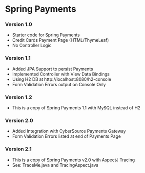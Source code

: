 # Spring Payments


### Version 1.0

* Starter code for Spring Payments 
* Credit Cards Payment Page (HTML/ThymeLeaf)
* No Controller Logic


### Version 1.1

* Added JPA Support to persist Payments 
* Implemented Controller with View Data Bindings
* Using H2 DB at http://localhost:8080/h2-console
* Form Validation Errors output on Console Only


### Version 1.2

* This is a copy of Spring Payments 1.1 with MySQL instead of H2


### Version 2.0

* Added Integration with CyberSource Payments Gateway
* Form Validation Errors listed at end of Payments Page


### Version 2.1

* This is a copy of Spring Payments v2.0 with AspectJ Tracing
* See:  TraceMe.java and TracingAspect.java


